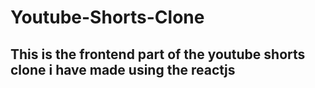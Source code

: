 # Youtube-Shorts-Clone
## This is the frontend part of the youtube shorts clone i have made using the reactjs

